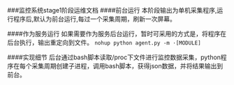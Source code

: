 ###监控系统stage1阶段运维文档
####前台运行
本阶段输出为单机采集程序,运行程序后,默认为前台运行,每过一个采集周期，刷新一次屏幕。

####作为服务运行
如果需要作为服务后台运行，暂时可采用的方式是，将程序在后台执行，输出重定向到文件。
`nohup python agent.py -m ·[MODULE]`

####实现细节
后台通过bash脚本读取/proc下文件进行监控数据采集，python程序在每个采集周期创建子进程，调用bash脚本，获得json数据，并将结果输出到前台。
